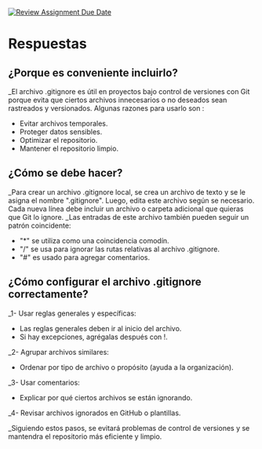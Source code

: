 [![Review Assignment Due Date](https://classroom.github.com/assets/deadline-readme-button-22041afd0340ce965d47ae6ef1cefeee28c7c493a6346c4f15d667ab976d596c.svg)](https://classroom.github.com/a/kl-E8VQf)
# Respuestas

## ¿Porque es conveniente incluirlo?
_El archivo .gitignore es útil en proyectos bajo control de versiones con Git porque evita que ciertos archivos innecesarios o no deseados sean rastreados y versionados. Algunas razones para usarlo son :
* Evitar archivos temporales.
* Proteger datos sensibles.
* Optimizar el repositorio.
* Mantener el repositorio limpio.

## ¿Cómo se debe hacer?
_Para crear un archivo .gitignore local, se crea un archivo de texto y se le asigna el nombre ".gitignore". Luego, edita este archivo según se necesario. Cada nueva línea debe incluir un archivo o carpeta adicional que quieras que Git lo ignore.
_Las entradas de este archivo también pueden seguir un patrón coincidente:
* "*" se utiliza como una coincidencia comodín.
* "/" se usa para ignorar las rutas relativas al archivo .gitignore.
* "#" es usado para agregar comentarios.

## ¿Cómo configurar el archivo .gitignore correctamente?
_1- Usar reglas generales y específicas:
* Las reglas generales deben ir al inicio del archivo.
* Si hay excepciones, agrégalas después con !.

_2- Agrupar archivos similares:
* Ordenar por tipo de archivo o propósito (ayuda a la organización).

_3- Usar comentarios:
* Explicar por qué ciertos archivos se están ignorando.

_4- Revisar archivos ignorados en GitHub o plantillas.

_Siguiendo estos pasos, se evitará problemas de control de versiones y se mantendra el repositorio más eficiente y limpio.